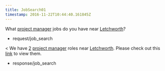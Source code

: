 ```yaml
---
title: JobSearch01
timestamp: 2016-11-22T10:44:40.161845Z
---
```


What [project manager](JobRole) jobs do you have near [Letchworth](City)?
* request/job_search

< We have [2](JobCount) [project manager](JobRole) roles near [Letchworth](City). Please check out this [link](jobboard_link) to view them.
* response/job_search

